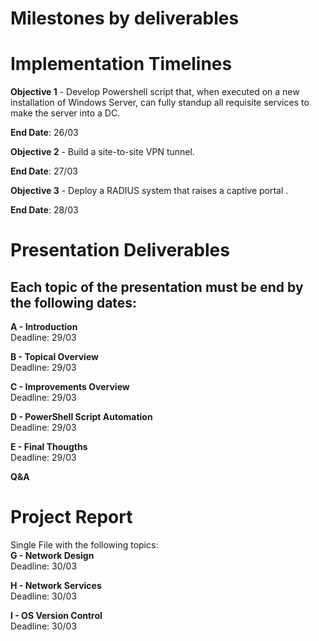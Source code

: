 # Milestones by deliverables



# Implementation Timelines

**Objective 1** - Develop Powershell script that, when executed on a new installation of Windows Server, can fully standup all requisite services to make the server into a DC.

**End Date**: 26/03



**Objective 2** - Build a site-to-site VPN tunnel.

**End Date**: 27/03



**Objective 3** - Deploy a RADIUS system that raises a captive portal .

**End Date**: 28/03



# Presentation Deliverables

## Each topic of the presentation must be end by the following dates:
**A - Introduction**<br>
Deadline: 29/03

**B - Topical Overview**<br>
Deadline: 29/03

**C - Improvements Overview**<br>
Deadline: 29/03

**D - PowerShell Script Automation**<br>
Deadline: 29/03

**E - Final Thougths**<br>
Deadline: 29/03

**Q&A**



# Project Report
Single File with the following topics:<br>
**G - Network Design**<br>
Deadline: 30/03

**H - Network Services**<br>
Deadline: 30/03

**I - OS Version Control**<br>
Deadline: 30/03